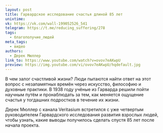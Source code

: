 ```yaml
---
layout: post
title: Гарвардское исследование счастья длиной 85 лет
unixtime: 
vk: https://vk.com/wall-199052526_541
telegram: https://t.me/reducing_suffering/278
tags:
  - благополучие_людей
meta_tags:
  - видео
authors:
  - Дерек Мюллер
link_to: https://www.youtube.com/watch?v=ovov7eAKwpU
preview: https://img.youtube.com/vi/ovov7eAKwpU/hqdefault.jpg
---
```

В чем залог счастливой жизни? Люди пытаются найти ответ на этот вопрос с незапамятных времён через искусство, философию и духовные практики. В 1938 году учёные из Гарварда решили пойти научным путём и пронаблюдать за тем, как меняется ощущение счастья у тогдашних подростков в течение их жизни.

Дерек Мюллер с канала Veritasium встретился с уже четвертым руководителем Гарвардского исследования развития взрослых людей, чтобы узнать, какие выводы получилось сделать спустя 85 лет после начала проекта.
